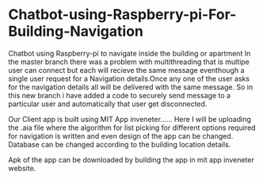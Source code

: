 # Chatbot-using-Raspberry-pi-For-Building-Navigation
Chatbot using Raspberry-pi to navigate inside the building or apartment 
In the master branch there was a problem with multithreading that is multipe user can connect but each will recieve the same message eventhough a single user request for a Navigation details.Once any one of the user asks for the navigation details all will be delivered with the same message. So in this new branch i have added a code to securely send message to a particular user and automatically that user get disconnected.


Our Client app is built using MIT App inveneter......
Here I will be uploading the .aia file where the algorithm for list picking for different options required for navigation is written and even design of the app can be changed. Database can be changed according to the building location details.


Apk of the app can be downloaded by building the app in mit app inveneter website.
